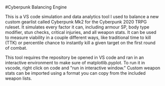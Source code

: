 #Cyberpunk Balancing Engine

This is a VS code simulation and data analytics tool I used to balance a new custom gearlist called Cyberpunk Mk2 for the Cyberpunk 2020 TRPG ruleset. It simulates every factor it can, including armour SP, body type modifier, stun checks, critical injuries, and all weapon stats. It can be used to measure viability in a couple different ways, like traditional time to kill (TTK) or percentile chance to instantly kill a given target on the first round of combat.

This tool requires the repository be opened in VS code and ran in an interactive environment to make sure of matplotlib.pyplot. To run it in vscode, right click on code and "run in interactive window." Custom weapon stats can be imported using a format you can copy from the included weapon lists.
